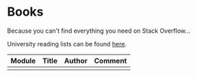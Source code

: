 # Books 

Because you can't find everything you need on Stack Overflow...

University reading lists can be found [here](http://aspire.aber.ac.uk/index.html).

| Module | Title | Author | Comment |
| -------|-------|--------|---------|
|        |       |        |         |


